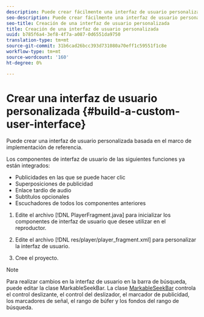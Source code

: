 ```yaml
---
description: Puede crear fácilmente una interfaz de usuario personalizada basada en el marco de implementación de referencia.
seo-description: Puede crear fácilmente una interfaz de usuario personalizada basada en el marco de implementación de referencia.
seo-title: Creación de una interfaz de usuario personalizada
title: Creación de una interfaz de usuario personalizada
uuid: b785f6a4-3ef8-4f7a-a087-0d6551da9750
translation-type: tm+mt
source-git-commit: 31b6cad26bcc393d731080a70eff1c59551f1c8e
workflow-type: tm+mt
source-wordcount: '160'
ht-degree: 0%

---
```



# Crear una interfaz de usuario personalizada {#build-a-custom-user-interface}

Puede crear una interfaz de usuario personalizada basada en el marco de implementación de referencia.

Los componentes de interfaz de usuario de las siguientes funciones ya están integrados:

* Publicidades en las que se puede hacer clic
* Superposiciones de publicidad
* Enlace tardío de audio
* Subtítulos opcionales
* Escuchadores de todos los componentes anteriores

1. Edite el archivo [!DNL PlayerFragment.java] para inicializar los componentes de interfaz de usuario que desee utilizar en el reproductor.

1. Edite el archivo [!DNL res/player/player_fragment.xml] para personalizar la interfaz de usuario.
1. Cree el proyecto.

>[!NOTE]
>
>Para realizar cambios en la interfaz de usuario en la barra de búsqueda, puede editar la clase MarkableSeekBar. La clase [MarkableSeekBar](https://help.adobe.com/en_US/primetime/api/reference_implementation/android/javadoc/com/adobe/primetime/reference/ui/player/MarkableSeekBar.html) controla el control deslizante, el control del deslizador, el marcador de publicidad, los marcadores de señal, el rango de búfer y los fondos del rango de búsqueda.